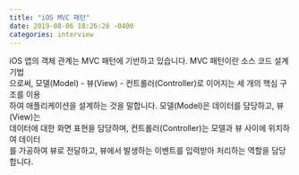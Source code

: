 ```yaml
---
title: "iOS MVC 패턴"
date: 2019-08-06 18:26:28 -0400
categories: interview
---
```


iOS 앱의 객체 관계는 MVC 패턴에 기반하고 있습니다. MVC 패턴이란 소스 코드 설계 기법<br>
으로써, 모델(Model) - 뷰(View) - 컨트롤러(Controller)로 이어지는 세 개의 핵심 구조를 이용<br>
하여 애플리케이션을 설계하는 것을 말합니다. 모델(Model)은 데이터를 담당하고, 뷰(View)는<br>
데이터에 대한 화면 표현을 담당하며, 컨트롤러(Controller)는 모델과 뷰 사이에 위치하여 데이터<br>
를 가공하여 뷰로 전달하고, 뷰에서 발생하는 이벤트를 입력받아 처리하는 역할을 담당합니다.
